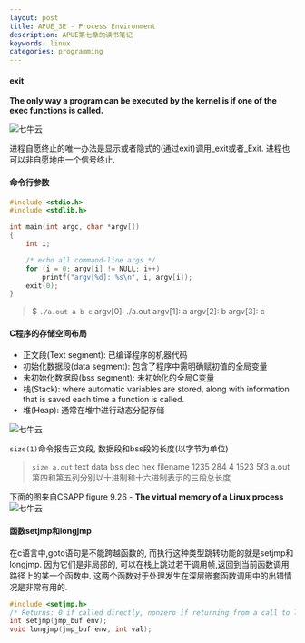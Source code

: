 ```yaml
---
layout: post
title: APUE_3E - Process Environment
description: APUE第七章的读书笔记
keywords: linux
categories: programming
---
```


#### exit

**The only way a program can be executed by the kernel is if one of the exec functions is called.**

![七牛云](http://joyo-pic-1.qiniudn.com/APUE_7_2.png)

进程自愿终止的唯一办法是显示或者隐式的(通过exit)调用_exit或者_Exit. 进程也可以非自愿地由一个信号终止.

#### 命令行参数

``` c
#include <stdio.h>
#include <stdlib.h>

int main(int argc, char *argv[])
{
	int	i;

	/* echo all command-line args */
	for (i = 0; argv[i] != NULL; i++)
		printf("argv[%d]: %s\n", i, argv[i]);
	exit(0);
}
```

>$ `./a.out a b c`
argv[0]: ./a.out
argv[1]: a
argv[2]: b
argv[3]: c

#### C程序的存储空间布局

- 正文段(Text segment): 已编译程序的机器代码
- 初始化数据段(data segment): 包含了程序中需明确赋初值的全局变量
- 未初始化数据段(bss segment): 未初始化的全局C变量
- 栈(Stack): where automatic variables are stored, along with information that is saved
each time a function is called.
- 堆(Heap): 通常在堆中进行动态分配存储

![七牛云](http://joyo-pic-1.qiniudn.com/APUE_7_6.png)

`size(1)`命令报告正文段, 数据段和bss段的长度(以字节为单位)
>`size a.out`
   text	   data	    bss	    dec	    hex	filename
   1235	    284	      4	   1523	    5f3	a.out
   第四和第五列分别以十进制和十六进制表示的三段总长度

下面的图来自CSAPP figure 9.26 - **The virtual memory of a Linux process**
![七牛云](http://joyo-pic-1.qiniudn.com/CSAPP_9_26.png)

#### 函数setjmp和longjmp

在c语言中,goto语句是不能跨越函数的, 而执行这种类型跳转功能的就是setjmp和longjmp. 因为它们是非局部的, 可以在栈上跳过若干调用帧,返回到当前函数调用路径上的某一个函数中. 这两个函数对于处理发生在深层嵌套函数调用中的出错情况是非常有用的.

``` c
#include <setjmp.h>
/* Returns: 0 if called directly, nonzero if returning from a call to longjmp */
int setjmp(jmp_buf env);
void longjmp(jmp_buf env, int val);
```
